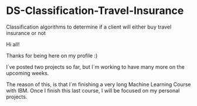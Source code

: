 # DS-Classification-Travel-Insurance
Classification algorithms to determine if a client will either buy travel insurance or not

Hi all!

Thanks for being here on my profile :)

I´ve posted two projects so far, but I´m working to have many more on the upcoming weeks.

The reason of this, is that I´m finishing a very long Machine Learning Course with IBM. Once I finish this last course, I will be focused on my personal projects.
